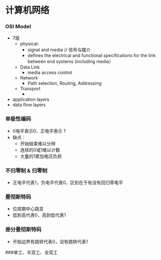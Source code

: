 # 计算机网络

### OSI Model

* 7层
  * physical:
    * signal and media // 信号与媒介
    * defines the electrical and functional specifications for the link between end systems (including media）
  * Data Link
    * media access control
  * Network
    * Path selection, Routing, Addressing
  * Transport
    * ​
* application layers
* data flow layers 




### 单极性编码

* 0电平表示0，正电平表示 1
* 缺点：
  * 开始结束难以分辨
  * 连续的0或1难以计数
  * 大量的1累加电压负担

### 不归零制 & 归零制

* 正电平代表1，负电平代表0，区别在于有没有回归零电平

### 曼彻斯特码

* 位周期中心跳变
* 低到高代表0，高到低代表1

### 差分曼彻斯特码

* 开始边界有跳转代表0，没有跳转代表1


###单工、半双工、全双工

